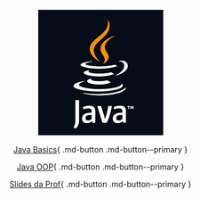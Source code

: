 <center>
 
![picture 9](img/9f6b6e90460a47abc5a9ddc1e32af62b761f4550eee90f0590d02b454ebad3e7.png)  

 
</center>

<center>
 
[Java Basics](../java_basics){ .md-button .md-button--primary }

[Java OOP](../java_oop){ .md-button .md-button--primary }
 
</center>

<center>
 
[Slides da Prof](../java_docs/files/POO_Merge.pdf){ .md-button .md-button--primary }
 
</center>

